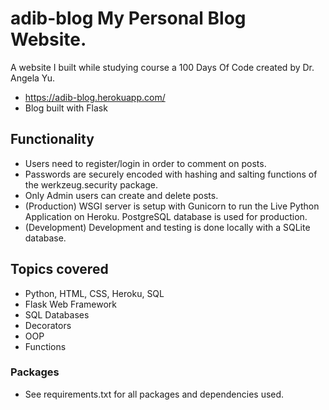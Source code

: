 # adib-blog My Personal Blog Website.
A website I built while studying course a 100 Days Of Code created by Dr. Angela Yu.
* https://adib-blog.herokuapp.com/
* Blog built with Flask


## Functionality
* Users need to register/login in order to comment on posts.
* Passwords are securely encoded with hashing and salting functions of the werkzeug.security package.
* Only Admin users can create and delete posts.
* (Production) WSGI server is setup with Gunicorn to run the Live Python Application on Heroku. PostgreSQL database is used for production.
* (Development) Development and testing is done locally with a SQLite database.
## Topics covered
* Python, HTML, CSS, Heroku, SQL
* Flask Web Framework
* SQL Databases
* Decorators
* OOP
* Functions
### Packages
* See requirements.txt for all packages and dependencies used.

